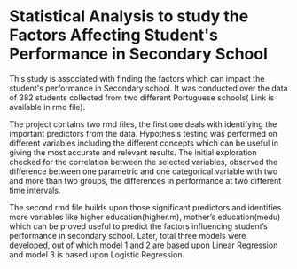 # Statistical Analysis to study the Factors Affecting Student's Performance in Secondary School

This study is associated with finding the factors which can impact the student's performance in Secondary school. It was conducted over the data of 382 students collected from two different Portuguese schools( Link is available in rmd file). 

The project contains two rmd files, the first one deals with identifying the important predictors from the data. Hypothesis testing was performed on different variables including the different concepts which can be useful in giving the most accurate and relevant results. The initial exploration checked for the correlation between the selected variables, observed the difference between one parametric and one categorical variable with two and more than two groups, the differences in performance at two different time intervals. 

The second rmd file builds upon those significant predictors and identifies more variables like higher education(higher.m), mother’s education(medu) which can be proved useful to predict the factors influencing student’s performance in secondary school. Later, total three models were developed, out of which model 1 and 2 are based upon Linear Regression and model 3 is based upon Logistic Regression.
